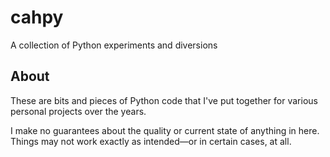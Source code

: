 # cahpy

A collection of Python experiments and diversions

## About

These are bits and pieces of Python code that I've put together for various personal projects over the years.

I make no guarantees about the quality or current state of anything in here. Things may not work exactly as intended—or in certain cases, at all.
